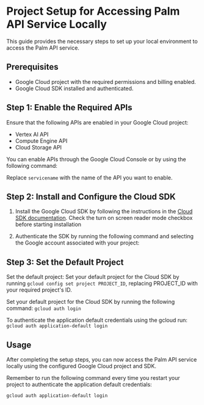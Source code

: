 # Project Setup for Accessing Palm API Service Locally

This guide provides the necessary steps to set up your local environment to access the Palm API service.

## Prerequisites

- Google Cloud project with the required permissions and billing enabled.
- Google Cloud SDK installed and authenticated.

## Step 1: Enable the Required APIs

Ensure that the following APIs are enabled in your Google Cloud project:

- Vertex AI API
- Compute Engine API
- Cloud Storage API

You can enable APIs through the Google Cloud Console or by using the following command:


Replace `servicename` with the name of the API you want to enable.

## Step 2: Install and Configure the Cloud SDK

1. Install the Google Cloud SDK by following the instructions in the [Cloud SDK documentation](https://cloud.google.com/sdk/docs/install). Check the turn on screen reader mode checkbox before starting installation

2. Authenticate the SDK by running the following command and selecting the Google account associated with your project:


## Step 3: Set the Default Project
Set the default project: Set your default project for the Cloud SDK by running `gcloud config set project PROJECT_ID`, replacing PROJECT_ID with your required project's ID.

Set your default project for the Cloud SDK by running the following command:
`gcloud auth login`

To authenticate the application default credentials using the gcloud run: `gcloud auth application-default login`


## Usage

After completing the setup steps, you can now access the Palm API service locally using the configured Google Cloud project and SDK.

Remember to run the following command every time you restart your project to authenticate the application default credentials:

`gcloud auth application-default login`